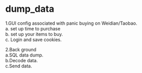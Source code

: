 # dump_data
1.GUI config associated with panic buying on Weidian/Taobao.  
  a. set up time to purchase  
  b. set up your items to buy.  
  c. Login and save cookies.  


2.Back ground   
  a.SQL data dump.  
  b.Decode data.  
  c.Send data.  
